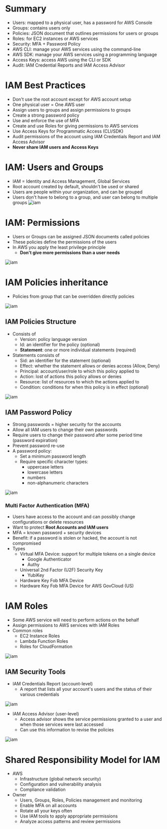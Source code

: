 # Summary
- Users: mapped to a physical user, has a password for AWS Console
- Groups: contains users only
- Policies: JSON document that outlines permissions for users or groups
- Roles: for EC2 instances or AWS services
- Security: MFA + Password Policy
- AWS CLI: manage your AWS services using the command-line
- AWS SDK: manage your AWS services using a programming language
- Access Keys: access AWS using the CLI or SDK
- Audit: IAM Credential Reports and IAM Access Advisor

# IAM Best Practices
- Don't use the root account except for AWS account setup
- One physical user = One AWS user
- Assign users to groups and assign permissions to groups
- Create a strong password policy
- Use and enforce the use of MFA
- Create and use Roles for giving permissions to AWS services
- Use Access Keys for Programmatic Access (CLI/SDK)
- Audit permissions of the account using IAM Credentials Report and IAM Access Advisor
- **Never share IAM users and Access Keys**

# IAM: Users and Groups
- IAM = Identity and Access Management, Global Services
- Root account created by default, shouldn't be used or shared
- Users are people within your organization, and can be grouped
- Users don't have to belong to a group, and user can belong to multiple groups
![iam](./Images/iam_users_groups.png)

# IAM: Permissions
- Users or Groups can be assigned JSON documents called policies
- These policies define the permissions of the users
- In AWS you apply the least privilege principle
    - **Don't give more permissions than a user needs**

![iam](./Images/iam_policies.png)

# IAM Policies inheritance
- Policies from group that can be overridden directly policies

![iam](./Images/iam_policies_inheritance.png)

## IAM Policies Structure
- Consists of
    - Version: policy language version
    - Id: an identifier for the policy (optional)
    - **Statement**: one or more individual statements (required)
- Statements consists of
    - Sid: an identifier for the statement (optional)
    - Effect: whether the statement allows or denies access (Allow, Deny)
    - Principal: account/user/role to which this policy applied to
    - Action: lost of actions this policy allows or denies
    - Resource: list of resources to which the actions applied to
    - Condition: conditions for when this policy is in effect (optional)

![iam](./Images/iam_policies_structure.png)

## IAM Password Policy
- Strong passwords = higher security for the accounts
- Allow all IAM users to change their own passwords
- Require users to change their password after some period time (password expiration)
- Prevent password re-use
- A password policy:
    - Set a minimum password length
    - Require specific character types:
        - uppercase letters
        - lowercase letters
        - numbers
        - non-alphanumeric characters

![ iam ](./Images/iam_password_policy.png)

### Multi Factor Authentication (MFA)
- Users have access to the account and can possibly change configurations or delete resources
- Want to protect **Root Accounts and IAM users**
- MFA = known password + security devices
- Benefit: if a password is stolen or hacked, the account is not compromised
- Types
    - Virtual MFA Device: support for multiple tokens on a single device
        - Google Authenticator
        - Authy
    - Universal 2nd Factor (U2F) Security Key
        - YubiKey
    - Hardware Key Fob MFA Device
    - Hardware Key Fob MFA Device for AWS GovCloud (US)

# IAM Roles
- Some AWS service will need to perform actions on the behalf
- Assign permissions to AWS services with IAM Roles
- Common roles
    - EC2 Instance Roles
    - Lambda Function Roles
    - Roles for CloudFormation

![iam](./Images/iam_roles_permissions.png)

## IAM Security Tools
- IAM Credentials Report (account-level)
    - A report that lists all your account's users and the status of their various credentials

![iam](./Images/iam_credentials_report.png)

- IAM Access Advisor (user-level)
    - Access advisor shows the service permissions granted to a user and when those services were last accessed
    - Can use this information to revise the policies

![iam](./Images/iam_access_advisor.png)

# Shared Responsibility Model for IAM
- AWS
    - Infrastructure (global network security)
    - Configuration and vulnerability analysis
    - Compliance validation
- Owner
    - Users, Groups, Roles, Policies management and monitoring
    - Enable MFA on all accounts
    - Rotate all your keys often
    - Use IAM tools to apply appropriate permissions
    - Analyze access patterns and review permissions
